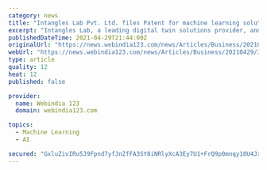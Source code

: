 ```yaml
---
category: news
title: "Intangles Lab Pvt. Ltd. files Patent for machine learning solution for fuel pilferage"
excerpt: "Intangles Lab, a leading digital twin solutions provider, announced today that it has filed a patent with the Indian Patent Office for Methods and Systems for Sub-Resolution Measurements in Fuel Tanks,"
publishedDateTime: 2021-04-29T21:44:00Z
originalUrl: "https://news.webindia123.com/news/Articles/Business/20210429/3748195.html"
webUrl: "https://news.webindia123.com/news/Articles/Business/20210429/3748195.html"
type: article
quality: 12
heat: 12
published: false

provider:
  name: Webindia 123
  domain: webindia123.com

topics:
  - Machine Learning
  - AI

secured: "GxluZivIRu5J9Fpnd7yfJnZfFA3SY8iNRlyXcA3Ey7U1+FrQ9p0mnqy10U4JxIjHn/0/A7tMtWeb+4E4IWf0R9nrSsh6rE1WtjXe4trv2YUFKMDv0HIxB3RDEK7apwmn0Zrlt0RjTtHE7CuHSsUSb2J5zKSfQ5NPwhuNCdtGZUVQJzuVZHnOZw+QfQSnI+zUtm0PtoyKCLrHkuQ8qSPhaOMS6dlypmE5ab7UrGXlMXcV28X4W/Ye1yrYGzHiaKvnmrZ16wkPqAZAgJL/61s9ok7+soADTtXGIgg0qjvqBBng6eywH7SDKs/MoUPi6avLKLHjde0/aKMILc65VheoNJNSCjMuXCHt7gS3szpU07k=;kjnnYSaWkuOiYt3YL45Gzw=="
---
```


